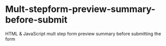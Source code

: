 # Mult-stepform-preview-summary-before-submit
HTML &amp; JavaScript mult step form preview summary before submitting the form 
